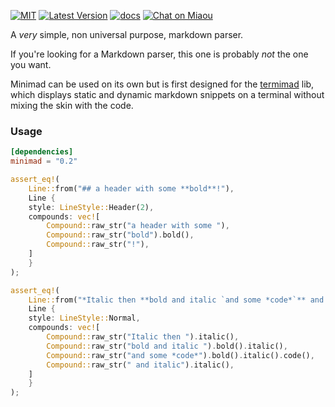 

[![MIT][s2]][l2] [![Latest Version][s1]][l1] [![docs][s3]][l3] [![Chat on Miaou][s4]][l4]

[s1]: https://img.shields.io/crates/v/minimad.svg
[l1]: https://crates.io/crates/minimad

[s2]: https://img.shields.io/badge/license-MIT-blue.svg
[l2]: minimad/LICENSE

[s3]: https://docs.rs/minimad/badge.svg
[l3]: https://docs.rs/minimad/

[s4]: https://miaou.dystroy.org/static/shields/room.svg
[l4]: https://miaou.dystroy.org/3

A *very* simple, non universal purpose, markdown parser.

If you're looking for a Markdown parser, this one is probably *not* the one you want.

Minimad can be used on its own but is first designed for the [termimad](https://github.com/Canop/termimad) lib, which displays static and dynamic markdown snippets on a terminal without mixing the skin with the code.

### Usage


```toml
[dependencies]
minimad = "0.2"
```

```rust
assert_eq!(
    Line::from("## a header with some **bold**!"),
    Line {
	style: LineStyle::Header(2),
	compounds: vec![
	    Compound::raw_str("a header with some "),
	    Compound::raw_str("bold").bold(),
	    Compound::raw_str("!"),
	]
    }
);

assert_eq!(
    Line::from("*Italic then **bold and italic `and some *code*`** and italic*"),
    Line {
	style: LineStyle::Normal,
	compounds: vec![
	    Compound::raw_str("Italic then ").italic(),
	    Compound::raw_str("bold and italic ").bold().italic(),
	    Compound::raw_str("and some *code*").bold().italic().code(),
	    Compound::raw_str(" and italic").italic(),
	]
    }
);
```

